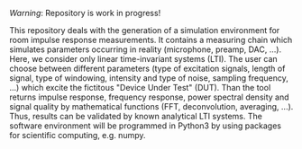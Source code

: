 *Warning*: Repository is work in progress! 

This repository deals with the generation of a simulation environment for room impulse response measurements. 
It contains a measuring chain which simulates parameters occurring in reality (microphone, preamp, DAC, ...).
Here, we consider only linear time-invariant systems (LTI). The user can choose between different parameters (type
of excitation signals, length of signal, type of windowing, intensity and type of noise, sampling frequency, ...) which excite the fictitous "Device Under Test" (DUT). Than the tool returns impulse response, frequency response, power spectral density and signal quality by mathematical functions (FFT, deconvolution, averaging, ...). Thus, results can
be validated by known analytical LTI systems. The software environment will be programmed in Python3 by using packages 
for scientific computing, e.g. numpy.
